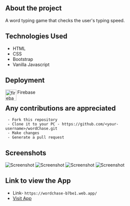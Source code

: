 ## About the project
  A word typing game that checks the user's typing speed.

## Technologies Used

 - HTML
 - CSS
 - Bootstrap
 - Vanilla Javascript

## Deployment
  <img align="left" alt="firebase" width="35px" src="https://www.vectorlogo.zone/logos/firebase/firebase-icon.svg" />
  Firebase<br>
  
## Any contributions are appreciated
```
 - Fork this repository
 - Clone it to your PC - https://github.com/<your-username>/wordChase.git
 - Make changes
 - Generate a pull request
```

## Screenshots

![Screenshot](https://user-images.githubusercontent.com/80754608/120931781-bf6e1980-c710-11eb-994c-3cb7ecaf1baf.png)
![Screenshot](https://user-images.githubusercontent.com/80754608/120931726-7e760500-c710-11eb-962c-800aab728d4f.png)
![Screenshot](https://user-images.githubusercontent.com/80754608/120931900-2f7c9f80-c711-11eb-84f3-f71dcd37f5b2.png)
![Screenshot](https://user-images.githubusercontent.com/80754608/120932011-b3cf2280-c711-11eb-9198-0cad6d030d83.png)

## Link to view the App
 - Link- `https://wordchase-b7be1.web.app/`
 - [Visit App](https://wordchase-b7be1.web.app/)

